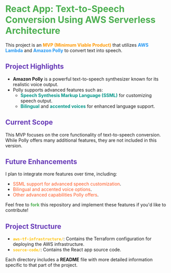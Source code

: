# <span style="color:#4CAF50;">React App: Text-to-Speech Conversion Using AWS Serverless Architecture</span>  

This project is an <span style="color:#FF9800;"><strong>MVP (Minimum Viable Product)</strong></span> that utilizes <span style="color:#2196F3;"><strong>AWS Lambda</strong></span> and <span style="color:#2196F3;"><strong>Amazon Polly</strong></span> to convert text into speech.  

## <span style="color:#673AB7;">Project Highlights</span>  
- <strong>Amazon Polly</strong> is a powerful text-to-speech synthesizer known for its realistic voice output.  
- Polly supports advanced features such as:  
  - <span style="color:#009688;">**Speech Synthesis Markup Language (SSML)**</span> for customizing speech output.  
  - <span style="color:#009688;">**Bilingual**</span> and <span style="color:#009688;">**accented voices**</span> for enhanced language support.  

## <span style="color:#673AB7;">Current Scope</span>  
This MVP focuses on the core functionality of text-to-speech conversion. While Polly offers many additional features, they are not included in this version.  

## <span style="color:#673AB7;">Future Enhancements</span>  
I plan to integrate more features over time, including:  
- <span style="color:#FF5722;">SSML support for advanced speech customization</span>.  
- <span style="color:#FF5722;">Bilingual and accented voice options</span>.  
- <span style="color:#FF5722;">Other advanced capabilities Polly offers</span>.  

Feel free to <span style="color:#4CAF50;"><strong>fork</strong></span> this repository and implement these features if you'd like to contribute!

## <span style="color:#673AB7;">Project Structure</span>  
- **<span style="color:#FFC107;">`aws-tf-infrastructure/`</span>**: Contains the Terraform configuration for deploying the AWS infrastructure.  
- **<span style="color:#FFC107;">`source-code/`</span>**: Contains the React app source code.

Each directory includes a **README** file with more detailed information specific to that part of the project.
